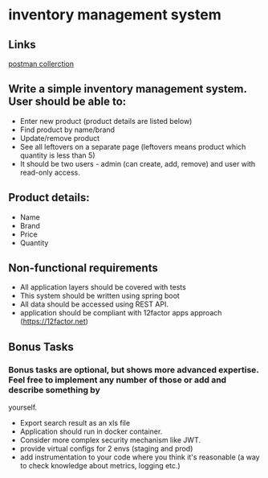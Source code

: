 # inventory management system

## Links
[postman collerction](https://www.getpostman.com/collections/c53a6ea89b5ff710d90c)

## Write a simple inventory management system. User should be able to:
- Enter new product (product details are listed below)
- Find product by name/brand
- Update/remove product
- See all leftovers on a separate page (leftovers means product which quantity is less than 5)
- It should be two users - admin (can create, add, remove) and user with read-only access.
## Product details:
- Name
- Brand
- Price
- Quantity

## Non-functional requirements
- All application layers should be covered with tests
- This system should be written using spring boot
- All data should be accessed using REST API.
- application should be compliant with 12factor apps approach (https://12factor.net)
## Bonus Tasks
### Bonus tasks are optional, but shows more advanced expertise. Feel free to implement any number of those or add and describe something by
yourself.
- Export search result as an xls file
- Application should run in docker container.
- Consider more complex security mechanism like JWT.
- provide virtual configs for 2 envs (staging and prod)
- add instrumentation to your code where you think it's reasonable (a way to check knowledge about metrics, logging etc.)
